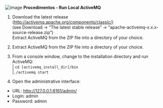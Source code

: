 ![image](https://user-images.githubusercontent.com/48540484/78741875-e5433700-7930-11ea-9706-a18ca7d929d8.png?style=centerme)
**Procedimentos - Run Local ActiveMQ**

1. Download the latest release (http://activemq.apache.org/components/classic/)</br>
(see Download -> “The latest stable release” -> “apache-activemq-x.x.x-source-release.zip”)<br/>
Extract ActiveMQ from the ZIP file into a directory of your choice.

2. Extract ActiveMQ from the ZIP file into a directory of your choice.

3. From a console window, change to the installation directory and run ActiveMQ:<br/>
| `cd [activemq_install_dir]/bin`<br/>
|`./activemq start`

4. Open the administrative interface:
- URL: http://127.0.0.1:8161/admin/
- Login: admin
- Password: admin
